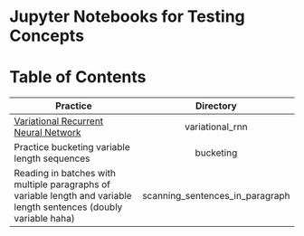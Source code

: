 # Jupyter Notebooks for Testing Concepts

# Table of Contents

| Practice      | Directory     |
| ------------- |:-------------:|
| [Variational Recurrent Neural Network](https://arxiv.org/abs/1506.02216) | variational_rnn |
| Practice bucketing variable length sequences      | bucketing      |
| Reading in batches with multiple paragraphs of variable length and variable length sentences (doubly variable haha) | scanning_sentences_in_paragraph      |